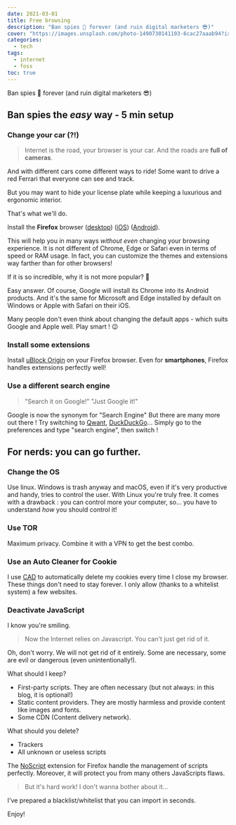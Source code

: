 ```yaml
---
date: 2021-03-01
title: Free browsing
description: "Ban spies 👀 forever (and ruin digital marketers 😎)"
cover: "https://images.unsplash.com/photo-1490730141103-6cac27aaab94?ixid=MXwxMjA3fDB8MHxwaG90by1wYWdlfHx8fGVufDB8fHw%3D&ixlib=rb-1.2.1&auto=format&fit=crop&q=80"
categories:
  - tech
tags:
  - internet
  - foss
toc: true
---
```


Ban spies 👀 forever (and ruin digital marketers 😎)

## Ban spies the _easy_ way - 5 min setup

### Change your car (?!)

> Internet is the road, your browser is your car.
> And the roads are **full of cameras**.

And with different cars come different ways to ride! Some want to drive a red Ferrari that everyone can see and track.

But you may want to hide your license plate while keeping a luxurious and ergonomic interior.

That's what we'll do.

Install the **Firefox** browser ([desktop](https://www.mozilla.org/fr/firefox/new/)) ([iOS](https://apps.apple.com/fr/app/navigateur-web-firefox/id989804926)) ([Android](https://play.google.com/store/apps/details?id=org.mozilla.firefox)).

This will help you in many ways _without even_ changing your browsing experience. It is not different of Chrome, Edge or Safari even in terms of speed or RAM usage. In fact, you can customize the themes and extensions way farther than for other browsers!

If it is so incredible, why it is not more popular? 🤔

Easy answer. Of course, Google will install its Chrome into its Android products. And it's the same for Microsoft and Edge installed by default on Windows or Apple with Safari on their iOS.

Many people don't even think about changing the default apps - which suits Google and Apple well. Play smart ! 😉

### Install some extensions

Install [uBlock Origin](https://addons.mozilla.org/en-US/firefox/addon/ublock-origin/) on your Firefox browser. Even for **smartphones**, Firefox handles extensions perfectly well!

### Use a different search engine

> "Search it on Google!" "Just Google it!"

Google is now the synonym for "Search Engine" But there are many more out there ! Try switching to [Qwant](https://www.qwant.com/), [DuckDuckGo](https://duckduckgo.com/)... Simply go to the preferences and type "search engine", then switch !

## For nerds: you can go further.

### Change the OS

Use linux. Windows is trash anyway and macOS, even if it's very productive and handy, tries to control the user. With Linux you're truly free. It comes with a drawback : you can control more your computer, so... you have to understand _how_ you should control it!

### Use TOR

Maximum privacy. Combine it with a VPN to get the best combo.

### Use an Auto Cleaner for Cookie

I use [CAD](https://addons.mozilla.org/fr/firefox/addon/cookie-autodelete/) to automatically delete my cookies every time I close my browser. These things don't need to stay forever. I only allow (thanks to a whitelist system) a few websites.

### Deactivate JavaScript

I know you're smiling.

> Now the Internet relies on Javascript. You can't just get rid of it.

Oh, don't worry. We will not get rid of it entirely. Some are necessary, some are evil or dangerous (even unintentionally!).

What should I keep?

- First-party scripts. They are often necessary (but not always: in this blog, it is optional!)
- Static content providers. They are mostly harmless and provide content like images and fonts.
- Some CDN (Content delivery network).

What should you delete?

- Trackers
- All unknown or useless scripts

The [NoScript](https://addons.mozilla.org/fr/firefox/addon/noscript/) extension for Firefox handle the management of scripts perfectly. Moreover, it will protect you from many others JavaScripts flaws.

> But it's hard work! I don't wanna bother about it...

I've prepared a blacklist/whitelist that you can import in seconds.

Enjoy!
